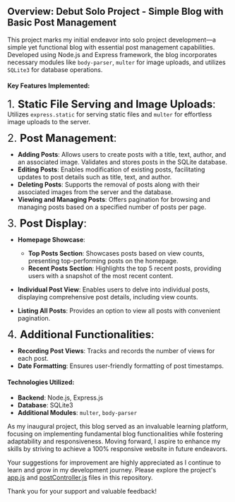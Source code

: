 ## Overview: Debut Solo Project - Simple Blog with Basic Post Management

This project marks my initial endeavor into solo project development—a simple yet functional blog with essential post management capabilities. Developed using Node.js and Express framework, the blog incorporates necessary modules like `body-parser`, `multer` for image uploads, and utilizes `SQLite3` for database operations.

#### Key Features Implemented:

<font size="+2">1. **Static File Serving and Image Uploads**:</font> Utilizes `express.static` for serving static files and `multer` for effortless image uploads to the server.

<font size="+2">2. **Post Management**:</font>
   - **Adding Posts**: Allows users to create posts with a title, text, author, and an associated image. Validates and stores posts in the SQLite database.
   - **Editing Posts**: Enables modification of existing posts, facilitating updates to post details such as title, text, and author.
   - **Deleting Posts**: Supports the removal of posts along with their associated images from the server and the database.
   - **Viewing and Managing Posts**: Offers pagination for browsing and managing posts based on a specified number of posts per page.

<font size="+2">3. **Post Display**:</font>
   - **Homepage Showcase**:
     - **Top Posts Section**: Showcases posts based on view counts, presenting top-performing posts on the homepage.
     - **Recent Posts Section**: Highlights the top 5 recent posts, providing users with a snapshot of the most recent content.

   - **Individual Post View**: Enables users to delve into individual posts, displaying comprehensive post details, including view counts.
   - **Listing All Posts**: Provides an option to view all posts with convenient pagination.

<font size="+2">4. **Additional Functionalities**:</font>
   - **Recording Post Views**: Tracks and records the number of views for each post.
   - **Date Formatting**: Ensures user-friendly formatting of post timestamps.

#### Technologies Utilized:
- **Backend**: Node.js, Express.js
- **Database**: SQLite3
- **Additional Modules**: `multer`, `body-parser`

As my inaugural project, this blog served as an invaluable learning platform, focusing on implementing fundamental blog functionalities while fostering adaptability and responsiveness. Moving forward, I aspire to enhance my skills by striving to achieve a 100% responsive website in future endeavors.

Your suggestions for improvement are highly appreciated as I continue to learn and grow in my development journey. Please explore the project's [app.js](app.js) and [postController.js](postController.js) files in this repository.

Thank you for your support and valuable feedback!
